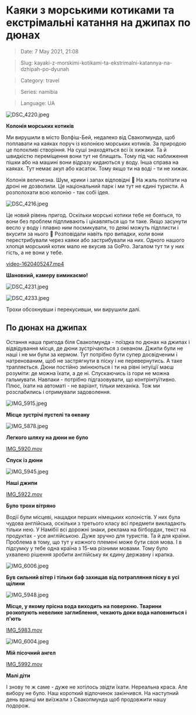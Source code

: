 # Каяки з морськими котиками та екстрімальні катання на джипах по дюнах

> Date: 7 May 2021, 21:08

> Slug: kayaki-z-morskimi-kotikami-ta-ekstrimalni-katannya-na-dzhipah-po-dyunah

> Category: travel

> Series: namibia

> Language: UA

![DSC_4220.jpeg](https://res.craft.do/user/full/b5a256f3-51ff-c8e5-10fe-9343b6a0451d/doc/E085B7AF-3D29-443C-8B8A-EC068DE24114/632945F9-53A1-4033-A0D9-69A3CA5F92F0_2/DSC_4220.jpeg)

**Колонія морських котиків**

Ми вирушили в місто Волфіш-Бей, недалеко від Свакопмунда, щоб поплавати на каяках поруч із колонією морських котиків. За природою це полохливі створіння. На суші знаходяться всі їх хижаки. Та й швидкістю переміщення вони тут не блищать. Тому під час наближення пішки або на машині вони відразу кидаються у воду. Інша справа на каяках. Тут немає акул або касаток. Тому якщо ти на воді - ти не хижак.

Колонія величезна. Шум, крики і запах відповідні 🙂 На жаль політати на дроні не дозволили. Це національний парк і ми тут не єдині туристи. А розполохати всю колонію - так собі ідея.

![DSC_4216.jpeg](https://res.craft.do/user/full/b5a256f3-51ff-c8e5-10fe-9343b6a0451d/doc/E085B7AF-3D29-443C-8B8A-EC068DE24114/0828A5CC-6C63-4AE1-8375-E5C1A7F6B332_2/DSC_4216.jpeg)

Це новий рівень пригод. Оскільки морські котики тебе не бояться, то вони без проблем підпливають і цікавляться що ти таке. Якщо засунути весло у воду і плавно ним посмикувати, то деякі можуть підплисти і вкусити за нього 🙂 Розповідали навіть про випадки, коли вони перестрибували через каяки або застрибували на них. Одного нашого хлопця морський котик мало не вкусив за GoPro. Загалом тут ти у них гість, а не вони у тебе.

[video-1620405247.mp4](https://res.craft.do/user/full/b5a256f3-51ff-c8e5-10fe-9343b6a0451d/doc/E085B7AF-3D29-443C-8B8A-EC068DE24114/8AE6E71B-CB76-4EE6-B801-4365B942D23E_2/video-1620405247.mp4)

**Шановний, камеру вимикаємо!**

![DSC_4231.jpeg](https://res.craft.do/user/full/b5a256f3-51ff-c8e5-10fe-9343b6a0451d/doc/E085B7AF-3D29-443C-8B8A-EC068DE24114/C93BE49D-8F55-4D50-B995-C88C9549B249_2/DSC_4231.jpeg)

![DSC_4233.jpeg](https://res.craft.do/user/full/b5a256f3-51ff-c8e5-10fe-9343b6a0451d/doc/E085B7AF-3D29-443C-8B8A-EC068DE24114/987ED6D1-1FBC-47D0-80D1-B524099A8B51_2/DSC_4233.jpeg)

Трохи обсохнувши і перекусивши, ми вирушили далі.

## По дюнах на джипах

Остання наша пригода біля Свакопмунда - поїздка по дюнах на джипах  і відвідування місця, де дюни зустрічаються з океаном. Джипи були не наші і не ми були за кермом. Тут потрібно бути супер досвідченим і натренованим, щоб не застрягнути в піску і не перевернутись. А таке трапляється. Дюни постійно змінюються і ти на рівні інтуїції маєш розуміти: де можна їхати, а де ні. Спускаючись із гори не можна гальмувати. Навпаки - потрібно підгазовувати, що контрінтуїтивно. Плюс, їхати на автоматі - не варіант, тільки механіка. Тож ми розслабились і отримували задоволення.

![IMG_5915.jpeg](https://res.craft.do/user/full/b5a256f3-51ff-c8e5-10fe-9343b6a0451d/doc/117F521B-C136-41CC-8499-0CD4D48B1AFE/A98CBB3D-4136-41D1-9CB1-5BBBED21EA4B_2/IMG_5915.jpeg)

**Місце зустрічі пустелі та океану**

![IMG_5878.jpeg](https://res.craft.do/user/full/b5a256f3-51ff-c8e5-10fe-9343b6a0451d/doc/1D7D746D-3BD1-4DFE-8BDB-3F299F04AFC3/D20566BF-9DCC-43A3-9BEB-81C83CE98F00_2/Naxs2t6wcC2KHoLRydSdyDSVvHvaxH2QUpvxv3h0vJUz/IMG_5878.jpeg)

**Легкого шляху на дюни не було**

[IMG_5920.mov](https://res.craft.do/user/full/b5a256f3-51ff-c8e5-10fe-9343b6a0451d/doc/117F521B-C136-41CC-8499-0CD4D48B1AFE/0CA16010-7E0F-400E-ACCE-DA834A8B1F24_2/IMG_5920.mov)

**Спуск із дюни**

![IMG_5945.jpeg](https://res.craft.do/user/full/b5a256f3-51ff-c8e5-10fe-9343b6a0451d/doc/117F521B-C136-41CC-8499-0CD4D48B1AFE/F3C716F7-D1D2-486F-8911-1366C7652728_2/IMG_5945.jpeg)

**Наші джипи**

[IMG_5922.mov](https://res.craft.do/user/full/b5a256f3-51ff-c8e5-10fe-9343b6a0451d/doc/1D7D746D-3BD1-4DFE-8BDB-3F299F04AFC3/A91F3971-F63F-4F86-BCAD-0999AD41458E_2/tXd7Yezftf1YM9srJxaRBxNqvwxX4UVThjkcMpBSBeAz/IMG_5922.mov)

**Було трохи вітряно**

Водії були місцеві, нащадки перших німецьких колоністів. У них була чудова англійська, оскільки з третього класу всі предмети викладають тільки нею. У Намібії всі дорожні знаки, реклама на бігбордах, текст на продуктах - усе англійською. Дуже зручно для туристів. Та й для країни. Проблема в тому, що тут у кожного племені може бути своя мова. І в підсумку у тебе одна країна з 15-ма різними мовами. Тому було ухвалено рішення зробити англійську як єдину державну і крапка.

![IMG_6006.jpeg](https://res.craft.do/user/full/b5a256f3-51ff-c8e5-10fe-9343b6a0451d/doc/117F521B-C136-41CC-8499-0CD4D48B1AFE/551AB9C4-EF61-42A9-B426-6B7DEB6D4F5F_2/IMG_6006.jpeg)

**Був сильний вітер і тільки баф захищав від потрапляння піску в усі щілини**

![IMG_5948.jpeg](https://res.craft.do/user/full/b5a256f3-51ff-c8e5-10fe-9343b6a0451d/doc/117F521B-C136-41CC-8499-0CD4D48B1AFE/864E2550-FEA1-4144-A9DC-925D1B57073F_2/IMG_5948.jpeg)

**Місце, у якому прісна вода виходить на поверхню. Тварини розкопують невелике заглиблення, чекають доки вода наповниться і п'ють**

[IMG_5983.mov](https://res.craft.do/user/full/b5a256f3-51ff-c8e5-10fe-9343b6a0451d/doc/117F521B-C136-41CC-8499-0CD4D48B1AFE/A5780B70-CEBC-47B2-85A1-DA27761CE06A_2/IMG_5983.mov)

![IMG_6004.jpeg](https://res.craft.do/user/full/b5a256f3-51ff-c8e5-10fe-9343b6a0451d/doc/117F521B-C136-41CC-8499-0CD4D48B1AFE/6664FA9E-DB12-49D6-B637-C822F637E749_2/IMG_6004.jpeg)

**Мій пісочний ангел**

[IMG_5992.mov](https://res.craft.do/user/full/b5a256f3-51ff-c8e5-10fe-9343b6a0451d/doc/1D7D746D-3BD1-4DFE-8BDB-3F299F04AFC3/941A8E3D-BDB8-44B5-8978-C49ACB6B5BED_2/6c5RhFSzCpjjj5DQFyVzOTmTG2IVgFs2uacYCo2AWEcz/IMG_5992.mov)

**Малі діти**

І знову те ж саме - дуже не хотілось звідти їхати. Нереальна краса. Але вибору не було. Наш короткий відпочинок закінчився. На наступний день вранці ми виїзжали з Свакопмунда щоб продовжити нашу подорож.

